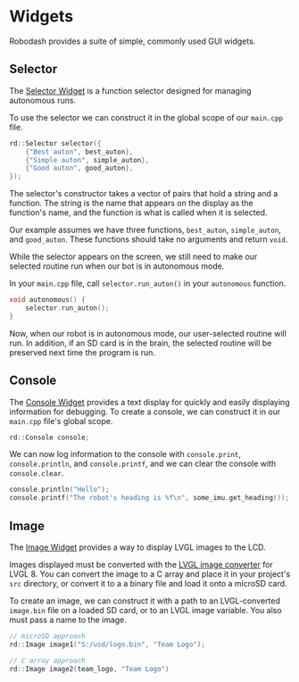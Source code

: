 # Widgets

Robodash provides a suite of simple, commonly used GUI widgets.

## Selector

The [Selector Widget](../../api/views/selector.md) is a function selector
designed for managing autonomous runs.

To use the selector we can construct it in the global scope of our `main.cpp`
file.

```cpp
rd::Selector selector({
    {"Best auton", best_auton},
    {"Simple auton", simple_auton},
    {"Good auton", good_auton},
});
```

The selector's constructor takes a vector of pairs that hold a string and a
function. The string is the name that appears on the display as the function's
name, and the function is what is called when it is selected.

Our example assumes we have three functions, `best_auton`, `simple_auton`, and
`good_auton`. These functions should take no arguments and return `void`.

While the selector appears on the screen, we still need to make our selected
routine run when our bot is in autonomous mode.

In your `main.cpp` file, call `selector.run_auton()` in your `autonomous`
function.

```cpp
void autonomous() {
	selector.run_auton();
}
```

Now, when our robot is in autonomous mode, our user-selected routine will run.
In addition, if an SD card is in the brain, the selected routine will be
preserved next time the program is run.

## Console

The [Console Widget](../../api/views/console.md) provides a text display for
quickly and easily displaying information for debugging. To create a console, we
can construct it in our `main.cpp` file's global scope.

```cpp
rd::Console console;
```

We can now log information to the console with `console.print`,
`console.println`, and `console.printf`, and we can clear the console with
`console.clear`.

```cpp
console.println("Hello");
console.printf("The robot's heading is %f\n", some_imu.get_heading());
```

## Image

The [Image Widget](../../api/views/image.md) provides a way to display LVGL
images to the LCD.

Images displayed must be converted with the
[LVGL image converter](https://lvgl.io/tools/imageconverter) for LVGL 8. You can
convert the image to a C array and place it in your project's `src` directory,
or convert it to a a binary file and load it onto a microSD card.

To create an image, we can construct it with a path to an LVGL-converted
`image.bin` file on a loaded SD card, or to an LVGL image variable. You also
must pass a name to the image.

```cpp
// microSD approach
rd::Image image1("S:/usd/logo.bin", "Team Logo");

// C array approach
rd::Image image2(team_logo, "Team Logo")
```
